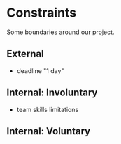 # Constraints

Some boundaries around our project.

## External

- deadline "1 day"

## Internal: Involuntary

- team skills limitations

## Internal: Voluntary
